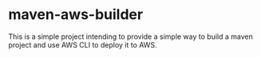 # maven-aws-builder

This is a simple project intending to provide a simple way to build a maven project and use AWS CLI to deploy it to AWS.